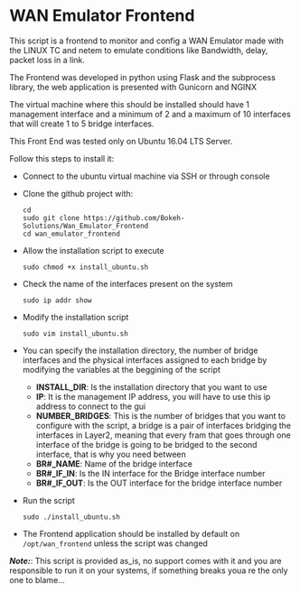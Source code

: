 # WAN Emulator Frontend

This script is a frontend to monitor and config a WAN Emulator made with the LINUX TC and netem to emulate conditions like Bandwidth, delay, packet loss in a link.

The Frontend was developed in python using Flask and the subprocess library, the web application is presented with Gunicorn and NGINX

The virtual machine where this should be installed should have 1 management interface and a minimum of 2 and a maximum of 10 interfaces that will create 1 to 5 bridge interfaces.

This Front End was tested only on Ubuntu 16.04 LTS Server.

Follow this steps to install it:

+ Connect to the ubuntu virtual machine via SSH or through console
+ Clone the github project with:
  ```
  cd
  sudo git clone https://github.com/Bokeh-Solutions/Wan_Emulator_Frontend
  cd wan_emulator_frontend
  ```
+ Allow the installation script to execute
  ```
  sudo chmod +x install_ubuntu.sh
  ```
+ Check the name of the interfaces present on the system
  ```
  sudo ip addr show
  ```
+ Modify the installation script
  ```
  sudo vim install_ubuntu.sh
  ```

+ You can specify the installation directory, the number of bridge interfaces and the physical interfaces assigned to each bridge by modifying the variables at the beggining of the script
  + **INSTALL_DIR**: Is the installation directory that you want to use
  + **IP**: It is the management IP address, you will have to use this ip address to connect to the gui
  + **NUMBER_BRIDGES**: This is the number of bridges that you want to configure with the script, a bridge is a pair of interfaces bridging the interfaces in Layer2, meaning that every fram that goes through one interface of the bridge is going to be bridged to the second interface, that is why you need between
  + **BR#_NAME**: Name of the bridge interface
  + **BR#_IF_IN**: Is the IN interface for the Bridge interface number
  + **BR#_IF_OUT**: Is the OUT interface for the bridge interface number

+ Run the script
  ```
  sudo ./install_ubuntu.sh
  ```
+ The Frontend application should be installed by default on `/opt/wan_frontend` unless the script was changed

**_Note:_**: This script is provided as_is, no support comes with it and you are responsible to run it on your systems, if something breaks youa re the only one to blame...

